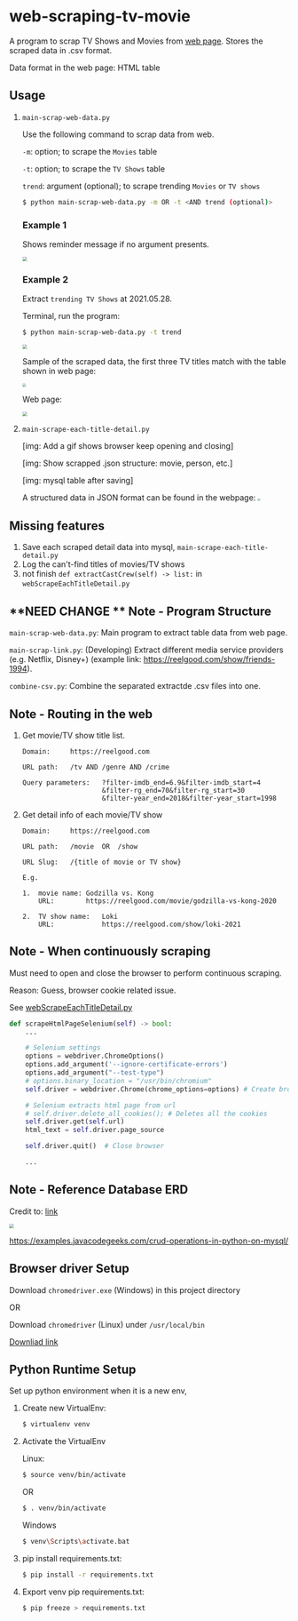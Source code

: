 # web-scraping-tv-movie

A program to scrap TV Shows and Movies from [web page](https://reelgood.com/). Stores the scraped data in .csv format.

Data format in the web page: HTML table 


## Usage

1. `main-scrap-web-data.py`

    Use the following command to scrap data from web.  

    `-m`: option; to scrape the `Movies` table

    `-t`: option; to scrape the `TV Shows` table

    `trend`: argument (optional); to scrape trending `Movies` or `TV shows`

    ```sh
    $ python main-scrap-web-data.py -m OR -t <AND trend (optional)>
    ```

    ### Example 1

    Shows reminder message if no argument presents.

    <img src="img\terminal-run-prog-no-args.png" style="zoom:50%;"/>

    ### Example 2

    Extract `trending TV Shows` at 2021.05.28.

    Terminal, run the program:

    ```sh
    $ python main-scrap-web-data.py -t trend
    ```

    <img src="img\terminal-run-prog-args-tv-trend.png" style="zoom:50%;"/>

    Sample of the scraped data, the first three TV titles match with the table shown in web page:

    <img src="img\csv-tv-trend.png" style="zoom:40%;"/>

    Web page:

    <img src="img\reelgood-data-trend-tv-20210528.png" style="zoom:50%;"/>


2. `main-scrape-each-title-detail.py`

    [img: Add a gif shows browser keep opening and closing]

    [img: Show scrapped .json structure: movie, person, etc.]
    
    [img: mysql table after saving]

    A structured data in JSON format can be found in the webpage:
    <img src="img\reelgood-inspect-html.png" style="zoom:30%;"/>

## Missing features

1. Save each scraped detail data into mysql, `main-scrape-each-title-detail.py`
2. Log the can't-find titles of movies/TV shows
2. not finish `def extractCastCrew(self) -> list:` in `webScrapeEachTitleDetail.py`


## **NEED CHANGE ** Note - Program Structure

`main-scrap-web-data.py`: Main program to extract table data from web page.

`main-scrap-link.py`: (Developing) Extract different media service providers (e.g. Netflix, Disney+) (example link: https://reelgood.com/show/friends-1994).

`combine-csv.py`: Combine the separated extractde .csv files into one. 


## Note - Routing in the web

1. Get movie/TV show title list.

    ```
    Domain:     https://reelgood.com
    
    URL path:   /tv AND /genre AND /crime

    Query parameters:   ?filter-imdb_end=6.9&filter-imdb_start=4
                        &filter-rg_end=70&filter-rg_start=30
                        &filter-year_end=2018&filter-year_start=1998
    ```

2. Get detail info of each movie/TV show

    ```
    Domain:     https://reelgood.com

    URL path:   /movie  OR  /show
    
    URL Slug:   /{title of movie or TV show}

    E.g.

    1.  movie name: Godzilla vs. Kong
        URL:        https://reelgood.com/movie/godzilla-vs-kong-2020

    2.  TV show name:   Loki
        URL:            https://reelgood.com/show/loki-2021
    ```


## Note - When continuously scraping

Must need to open and close the browser to perform continuous scraping.

Reason: 
Guess, browser cookie related issue.

See [webScrapeEachTitleDetail.py](https://github.com/singhst/web-scraping-tv-movie/blob/master/helper_scraping/webScrapeEachTitleDetail.py)

```python
def scrapeHtmlPageSelenium(self) -> bool:
    ...

    # Selenium settings
    options = webdriver.ChromeOptions()
    options.add_argument('--ignore-certificate-errors')
    options.add_argument("--test-type")
    # options.binary_location = "/usr/bin/chromium"
    self.driver = webdriver.Chrome(chrome_options=options) # Create browser 

    # Selenium extracts html page from url
    # self.driver.delete_all_cookies(); # Deletes all the cookies
    self.driver.get(self.url)
    html_text = self.driver.page_source

    self.driver.quit()  # Close browser 

    ...
```


## Note - Reference Database ERD

Credit to: [link](https://www.databasestar.com/sample-database-movies/)

<img src="img\db-movies-erd.png" style="zoom:50%;"/>


https://examples.javacodegeeks.com/crud-operations-in-python-on-mysql/


## Browser driver Setup

Download `chromedriver.exe` (Windows) in this project directory 

OR 

Download `chromedriver` (Linux) under `/usr/local/bin`

[Downliad link](https://chromedriver.chromium.org/downloads)


## Python Runtime Setup

Set up python environment when it is a new env,

1. Create new VirtualEnv:

    ```sh
    $ virtualenv venv
    ```

2. Activate the VirtualEnv 

    Linux:

    ```sh
    $ source venv/bin/activate
    ```	
    OR	
    ```sh
    $ . venv/bin/activate
    ```
	
    Windows
    ```sh
    $ venv\Scripts\activate.bat
    ```


3. pip install requirements.txt:

    ```sh
    $ pip install -r requirements.txt
    ```


4. Export venv pip requirements.txt:

    ```sh
    $ pip freeze > requirements.txt
    ```